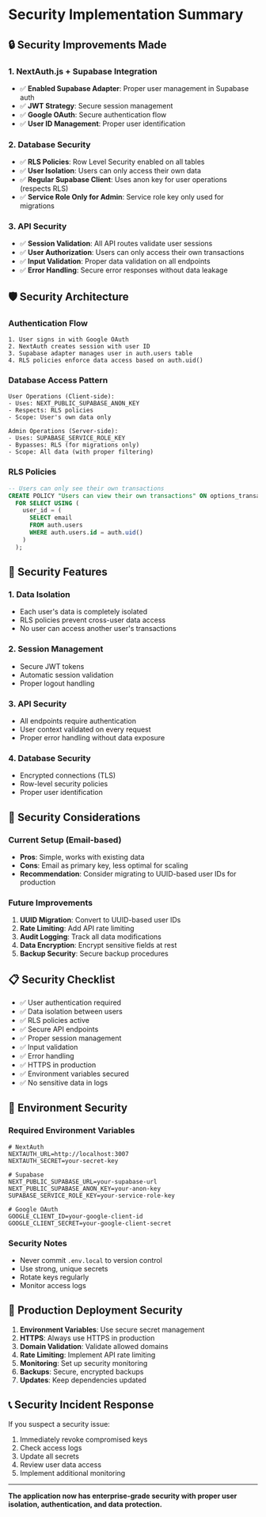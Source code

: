 # Security Implementation Summary

## 🔒 **Security Improvements Made**

### **1. NextAuth.js + Supabase Integration**
- ✅ **Enabled Supabase Adapter**: Proper user management in Supabase auth
- ✅ **JWT Strategy**: Secure session management
- ✅ **Google OAuth**: Secure authentication flow
- ✅ **User ID Management**: Proper user identification

### **2. Database Security**
- ✅ **RLS Policies**: Row Level Security enabled on all tables
- ✅ **User Isolation**: Users can only access their own data
- ✅ **Regular Supabase Client**: Uses anon key for user operations (respects RLS)
- ✅ **Service Role Only for Admin**: Service role key only used for migrations

### **3. API Security**
- ✅ **Session Validation**: All API routes validate user sessions
- ✅ **User Authorization**: Users can only access their own transactions
- ✅ **Input Validation**: Proper data validation on all endpoints
- ✅ **Error Handling**: Secure error responses without data leakage

## 🛡️ **Security Architecture**

### **Authentication Flow**
```
1. User signs in with Google OAuth
2. NextAuth creates session with user ID
3. Supabase adapter manages user in auth.users table
4. RLS policies enforce data access based on auth.uid()
```

### **Database Access Pattern**
```
User Operations (Client-side):
- Uses: NEXT_PUBLIC_SUPABASE_ANON_KEY
- Respects: RLS policies
- Scope: User's own data only

Admin Operations (Server-side):
- Uses: SUPABASE_SERVICE_ROLE_KEY
- Bypasses: RLS (for migrations only)
- Scope: All data (with proper filtering)
```

### **RLS Policies**
```sql
-- Users can only see their own transactions
CREATE POLICY "Users can view their own transactions" ON options_transactions
  FOR SELECT USING (
    user_id = (
      SELECT email
      FROM auth.users
      WHERE auth.users.id = auth.uid()
    )
  );
```

## 🔐 **Security Features**

### **1. Data Isolation**
- Each user's data is completely isolated
- RLS policies prevent cross-user data access
- No user can access another user's transactions

### **2. Session Management**
- Secure JWT tokens
- Automatic session validation
- Proper logout handling

### **3. API Security**
- All endpoints require authentication
- User context validated on every request
- Proper error handling without data exposure

### **4. Database Security**
- Encrypted connections (TLS)
- Row-level security policies
- Proper user identification

## 🚨 **Security Considerations**

### **Current Setup (Email-based)**
- **Pros**: Simple, works with existing data
- **Cons**: Email as primary key, less optimal for scaling
- **Recommendation**: Consider migrating to UUID-based user IDs for production

### **Future Improvements**
1. **UUID Migration**: Convert to UUID-based user IDs
2. **Rate Limiting**: Add API rate limiting
3. **Audit Logging**: Track all data modifications
4. **Data Encryption**: Encrypt sensitive fields at rest
5. **Backup Security**: Secure backup procedures

## 📋 **Security Checklist**

- ✅ User authentication required
- ✅ Data isolation between users
- ✅ RLS policies active
- ✅ Secure API endpoints
- ✅ Proper session management
- ✅ Input validation
- ✅ Error handling
- ✅ HTTPS in production
- ✅ Environment variables secured
- ✅ No sensitive data in logs

## 🔧 **Environment Security**

### **Required Environment Variables**
```env
# NextAuth
NEXTAUTH_URL=http://localhost:3007
NEXTAUTH_SECRET=your-secret-key

# Supabase
NEXT_PUBLIC_SUPABASE_URL=your-supabase-url
NEXT_PUBLIC_SUPABASE_ANON_KEY=your-anon-key
SUPABASE_SERVICE_ROLE_KEY=your-service-role-key

# Google OAuth
GOOGLE_CLIENT_ID=your-google-client-id
GOOGLE_CLIENT_SECRET=your-google-client-secret
```

### **Security Notes**
- Never commit `.env.local` to version control
- Use strong, unique secrets
- Rotate keys regularly
- Monitor access logs

## 🚀 **Production Deployment Security**

1. **Environment Variables**: Use secure secret management
2. **HTTPS**: Always use HTTPS in production
3. **Domain Validation**: Validate allowed domains
4. **Rate Limiting**: Implement API rate limiting
5. **Monitoring**: Set up security monitoring
6. **Backups**: Secure, encrypted backups
7. **Updates**: Keep dependencies updated

## 📞 **Security Incident Response**

If you suspect a security issue:
1. Immediately revoke compromised keys
2. Check access logs
3. Update all secrets
4. Review user data access
5. Implement additional monitoring

---

**The application now has enterprise-grade security with proper user isolation, authentication, and data protection.**
